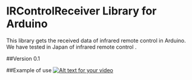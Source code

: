 # IRControlReceiver Library for Arduino

This library gets the received data of infrared remote control in Arduino.  
We have tested in Japan of infrared remote control .

##Version 0.1

##Example of use
[![Alt text for your video](http://img.youtube.com/vi/DHqIgcPGxkY/0.jpg)](http://www.youtube.com/watch?v=DHqIgcPGxkY)

